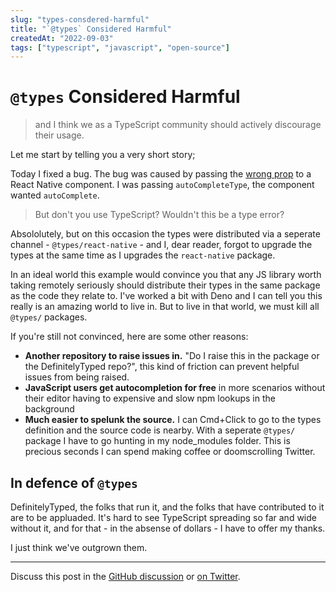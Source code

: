 ```yaml
---
slug: "types-consdered-harmful"
title: "`@types` Considered Harmful"
createdAt: "2022-09-03"
tags: ["typescript", "javascript", "open-source"]
---
```


# `@types` Considered Harmful

> and I think we as a TypeScript community should actively discourage their usage.

Let me start by telling you a very short story;

Today I fixed a bug. The bug was caused by passing the [wrong prop](https://github.com/facebook/react-native/commit/18132c159773c6cedb2f74c7cf92a10987ea03d7) to a React Native component. I was passing `autoCompleteType`, the component wanted `autoComplete`.

> But don't you use TypeScript? Wouldn't this be a type error?

Absololutely, but on this occasion the types were distributed via a seperate channel - `@types/react-native` - and I, dear reader, forgot to upgrade the types at the same time as I upgrades the `react-native` package.

In an ideal world this example would convince you that any JS library worth taking remotely seriously should distribute their types in the same package as the code they relate to. I've worked a bit with Deno and I can tell you this really is an amazing world to live in. But to live in that world, we must kill all `@types/` packages.

If you're still not convinced, here are some other reasons:

- **Another repository to raise issues in.** "Do I raise this in the package or the DefinitelyTyped repo?", this kind of friction can prevent helpful issues from being raised.
- **JavaScript users get autocompletion for free** in more scenarios without their editor having to expensive and slow npm lookups in the background
- **Much easier to spelunk the source.** I can Cmd+Click to go to the types definition and the source code is nearby. With a seperate `@types/` package I have to go hunting in my node_modules folder. This is precious seconds I can spend making coffee or doomscrolling Twitter.

## In defence of `@types`

DefinitelyTyped, the folks that run it, and the folks that have contributed to it are to be appluaded. It's hard to see TypeScript spreading so far and wide without it, and for that - in the absense of dollars - I have to offer my thanks.

I just think we've outgrown them.

---

Discuss this post in the [GitHub discussion](https://github.com/tom-sherman/blog/discussions/10) or [on Twitter](https://twitter.com/tomus_sherman/status/1545436204119822336).
